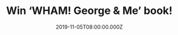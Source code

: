 ---
campaign-uuid: "c-ac392b34-f320-41d6-bdb6-84aa65f1361b"
type: "Competition"
category: "Gifts"
date: "2019-11-05T08:00:00.000Z"
end-date: "2019-12-05T23:59:00.000Z"
disable-form: false
is_promoted: false
has_entry_page: true
title: "Win ‘WHAM! George & Me’ book!"
competition-description: "<p>For the first time, Andrew Ridgeley - one half of one\
  \ of the most famous bands in the world - tells the inside story of WHAM! and his\
  \ life-long friendship with George Michael. We are giving away a copy of ‘Wham!\
  \ George & Me’ book to you.</p>\n<p>If you are WHAM! biggest fan, think no more\
  \ and enter below for a chance to win it now!</p>\n"
hero-header: "Win ‘WHAM! George & Me’ book!"
terms-confirmation: "N/A"
banner-img: "https://assets.expresslyapp.com/asset-1fa13d84-a587-431e-b5c4-397292ef073f.jpg"
logo-left-href: "https://club.expressly.io"
logo-left-image: "https://assets.expresslyapp.com/asset-46f5af57-a01a-45f5-8ef2-0823bcab7fcd.jpg"
logo-left-title: "Expressly Club"
bg-image-hero: "https://assets.expresslyapp.com/asset-1ed3245e-f71f-4ba0-ac2f-e56f51cc1019.jpg"
bg-image-first: "https://assets.expresslyapp.com/asset-93fef1ed-9f02-43c9-9b69-082f70bf7c9f.jpg"
section1-content: "<p>Andrew Ridgeley is one of the most recognisable faces of the\
  \ eighties. He was one half of the phenomenal pop duo, WHAM!, one of the biggest\
  \ names in the history of pop music. This book it's a joyous celebration of the\
  \ WHAM! years. It will take you on a nostalgia trip, with dozens of comically captioned\
  \ photos of the band during the white espadrille years. It's an honest but affectionate\
  \ account of a remarkable duo who remained true to their origins and their friendship\
  \ throughout it all</p>\n<p>Click below for a chance to win. Good luck!</p>\n"
entry-title: "Win ‘WHAM! George & Me’ book!"
entry-content: "<p>Enter the draw to win ‘WHAM! George &amp; Me’ book by completing\
  \ the form below before 23:59 on the 5th of December 2019.</p>\n"
has-winner: false
prize-description: "‘WHAM! George & Me’ book!"
special-conditions: "Multiple entries are allowed up to one every day.\r\n\r\nThis\
  \ competition is also available on: http://aaa.nme.com/competitons/wham-george-and-me-book-giveaway"
country-restrictions:
- "GB"
---